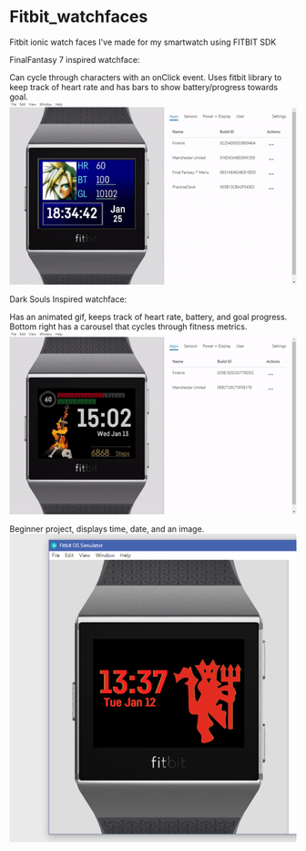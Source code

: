 # Fitbit_watchfaces


Fitbit ionic watch faces I've made for my smartwatch using FITBIT SDK

FinalFantasy 7 inspired watchface: 

Can cycle through characters with an onClick event.
Uses fitbit library to keep track of heart rate and has bars to show battery/progress towards goal. <br/>
![FinalFantasy](FF7_watch/ff7gif.gif)
<br/>

Dark Souls Inspired watchface:

Has an animated gif, keeps track of heart rate, battery, and goal progress.
Bottom right has a carousel that cycles through fitness metrics. <br/>
![FireLink](Firelink/firelink.gif)

Beginner project, displays time, date, and an image. <br/>
![MUFC Watch](MUFC_Watch/MUFC_Preview.png)
